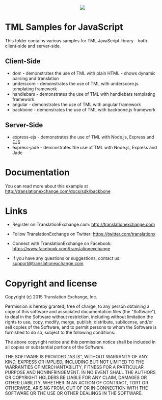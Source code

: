 <p align="center">
  <img src="https://avatars0.githubusercontent.com/u/1316274?v=3&s=200">
</p>

TML Samples for JavaScript
===

This folder contains various samples for TML JavaScript library - both client-side and server-side.

<h2>Client-Side</h2>

* dom - demonstrates the use of TML with plain HTML - shows dynamic parsing and translation
* underscore - demonstrates the use of TML with underscore.js templating framework
* handlebars - demonstrates the use of TML with handlebars templating framework
* angular - demonstrates the use of TML with angular framework
* backbone - demonstrates the use of TML with backbone.js framework

<h2>Server-Side</h2>

* express-ejs - demonstrates the use of TML with Node.js, Express and EJS
* express-jade - demonstrates the use of TML with Node.js, Express and Jade


Documentation
==================

You can read more about this example at <a href="http://translationexchange.com/docs/sdk/backbone">http://translationexchange.com/docs/sdk/backbone</a>


Links
==================

* Register on TranslationExchange.com: http://translationexchange.com

* Follow TranslationExchange on Twitter: https://twitter.com/translationx

* Connect with TranslationExchange on Facebook: https://www.facebook.com/translationexchange

* If you have any questions or suggestions, contact us: support@translationexchange.com


Copyright and license
==================

Copyright (c) 2015 Translation Exchange, Inc.

Permission is hereby granted, free of charge, to any person obtaining
a copy of this software and associated documentation files (the
"Software"), to deal in the Software without restriction, including
without limitation the rights to use, copy, modify, merge, publish,
distribute, sublicense, and/or sell copies of the Software, and to
permit persons to whom the Software is furnished to do so, subject to
the following conditions:

The above copyright notice and this permission notice shall be
included in all copies or substantial portions of the Software.

THE SOFTWARE IS PROVIDED "AS IS", WITHOUT WARRANTY OF ANY KIND,
EXPRESS OR IMPLIED, INCLUDING BUT NOT LIMITED TO THE WARRANTIES OF
MERCHANTABILITY, FITNESS FOR A PARTICULAR PURPOSE AND
NONINFRINGEMENT. IN NO EVENT SHALL THE AUTHORS OR COPYRIGHT HOLDERS BE
LIABLE FOR ANY CLAIM, DAMAGES OR OTHER LIABILITY, WHETHER IN AN ACTION
OF CONTRACT, TORT OR OTHERWISE, ARISING FROM, OUT OF OR IN CONNECTION
WITH THE SOFTWARE OR THE USE OR OTHER DEALINGS IN THE SOFTWARE.
